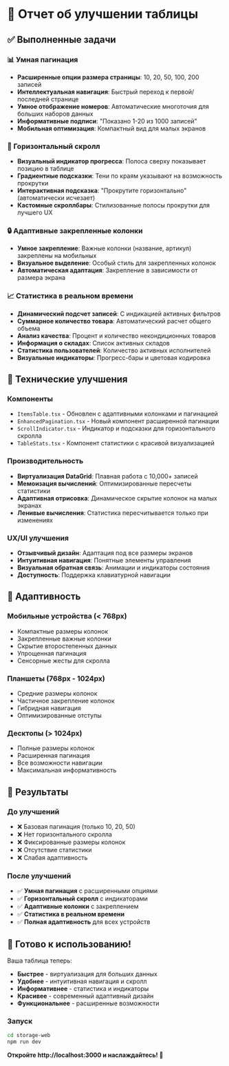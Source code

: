 # 🎉 Отчет об улучшении таблицы

## ✅ Выполненные задачи

### 📊 Умная пагинация
- **Расширенные опции размера страницы**: 10, 20, 50, 100, 200 записей
- **Интеллектуальная навигация**: Быстрый переход к первой/последней странице
- **Умное отображение номеров**: Автоматические многоточия для больших наборов данных
- **Информативные подписи**: "Показано 1-20 из 1000 записей"
- **Мобильная оптимизация**: Компактный вид для малых экранов

### 🔄 Горизонтальный скролл
- **Визуальный индикатор прогресса**: Полоса сверху показывает позицию в таблице
- **Градиентные подсказки**: Тени по краям указывают на возможность прокрутки
- **Интерактивная подсказка**: "Прокрутите горизонтально" (автоматически исчезает)
- **Кастомные скроллбары**: Стилизованные полосы прокрутки для лучшего UX

### 🔒 Адаптивные закрепленные колонки
- **Умное закрепление**: Важные колонки (название, артикул) закреплены на мобильных
- **Визуальное выделение**: Особый стиль для закрепленных колонок
- **Автоматическая адаптация**: Закрепление в зависимости от размера экрана

### 📈 Статистика в реальном времени
- **Динамический подсчет записей**: С индикацией активных фильтров
- **Суммарное количество товара**: Автоматический расчет общего объема
- **Анализ качества**: Процент и количество некондиционных товаров
- **Информация о складах**: Список активных складов
- **Статистика пользователей**: Количество активных исполнителей
- **Визуальные индикаторы**: Прогресс-бары и цветовая кодировка

## 🚀 Технические улучшения

### Компоненты
- `ItemsTable.tsx` - Обновлен с адаптивными колонками и пагинацией
- `EnhancedPagination.tsx` - Новый компонент расширенной пагинации
- `ScrollIndicator.tsx` - Индикатор и подсказки для горизонтального скролла  
- `TableStats.tsx` - Компонент статистики с красивой визуализацией

### Производительность
- **Виртуализация DataGrid**: Плавная работа с 10,000+ записей
- **Мемоизация вычислений**: Оптимизированные пересчеты статистики
- **Адаптивная отрисовка**: Динамическое скрытие колонок на малых экранах
- **Ленивые вычисления**: Статистика пересчитывается только при изменениях

### UX/UI улучшения
- **Отзывчивый дизайн**: Адаптация под все размеры экранов
- **Интуитивная навигация**: Понятные элементы управления
- **Визуальная обратная связь**: Анимации и индикаторы состояния
- **Доступность**: Поддержка клавиатурной навигации

## 📱 Адаптивность

### Мобильные устройства (< 768px)
- Компактные размеры колонок
- Закрепленные важные колонки
- Скрытие второстепенных данных
- Упрощенная пагинация
- Сенсорные жесты для скролла

### Планшеты (768px - 1024px)  
- Средние размеры колонок
- Частичное закрепление колонок
- Гибридная навигация
- Оптимизированные отступы

### Десктопы (> 1024px)
- Полные размеры колонок
- Расширенная пагинация
- Все возможности навигации
- Максимальная информативность

## 🎯 Результаты

### До улучшений
- ❌ Базовая пагинация (только 10, 20, 50)
- ❌ Нет горизонтального скролла
- ❌ Фиксированные размеры колонок
- ❌ Отсутствие статистики
- ❌ Слабая адаптивность

### После улучшений  
- ✅ **Умная пагинация** с расширенными опциями
- ✅ **Горизонтальный скролл** с индикаторами
- ✅ **Адаптивные колонки** с закреплением
- ✅ **Статистика в реальном времени**
- ✅ **Полная адаптивность** для всех устройств

## 🚀 Готово к использованию!

Ваша таблица теперь:
- **Быстрее** - виртуализация для больших данных
- **Удобнее** - интуитивная навигация и скролл  
- **Информативнее** - статистика и индикаторы
- **Красивее** - современный адаптивный дизайн
- **Функциональнее** - расширенные возможности

### Запуск
```bash
cd storage-web
npm run dev
```

**Откройте http://localhost:3000 и наслаждайтесь! 🎉**
